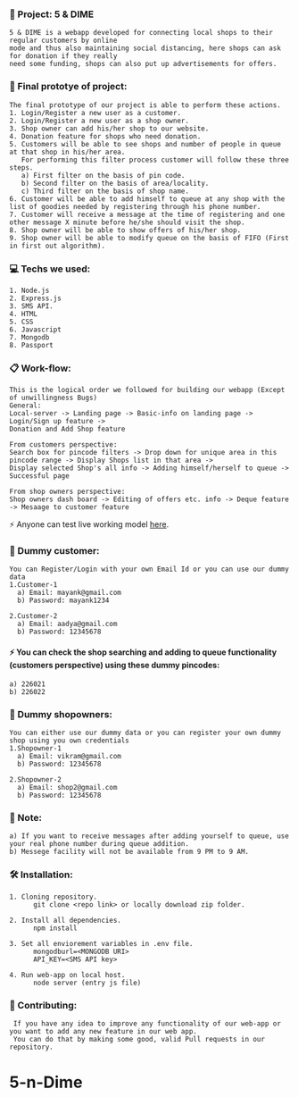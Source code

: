 ### :rocket: Project: 5 & DIME
    5 & DIME is a webapp developed for connecting local shops to their regular customers by online
    mode and thus also maintaining social distancing, here shops can ask for donation if they really 
    need some funding, shops can also put up advertisements for offers.
### :dart: Final prototye of project: 
    The final prototype of our project is able to perform these actions.
    1. Login/Register a new user as a customer.
    2. Login/Register a new user as a shop owner.
    3. Shop owner can add his/her shop to our website.
    4. Donation feature for shops who need donation.
    5. Customers will be able to see shops and number of people in queue at that shop in his/her area.
       For performing this filter process customer will follow these three steps.
       a) First filter on the basis of pin code.
       b) Second filter on the basis of area/locality.
       c) Third filter on the basis of shop name.
    6. Customer will be able to add himself to queue at any shop with the list of goodies needed by registering through his phone number.
    7. Customer will receive a message at the time of registering and one other message X minute before he/she should visit the shop.
    8. Shop owner will be able to show offers of his/her shop.
    9. Shop owner will be able to modify queue on the basis of FIFO (First in first out algorithm).
 

### :computer: Techs we used:
    1. Node.js
    2. Express.js
    3. SMS API.
    4. HTML
    5. CSS
    6. Javascript
    7. Mongodb
    8. Passport

### :clipboard: Work-flow: 
    This is the logical order we followed for building our webapp (Except of unwillingness Bugs) 
    General:
    Local-server -> Landing page -> Basic-info on landing page -> Login/Sign up feature ->
    Donation and Add Shop feature

    From customers perspective:
    Search box for pincode filters -> Drop down for unique area in this pincode range -> Display Shops list in that area ->
    Display selected Shop's all info -> Adding himself/herself to queue -> Successful page

    From shop owners perspective:
    Shop owners dash board -> Editing of offers etc. info -> Deque feature -> Mesaage to customer feature
    
   :zap: Anyone can test live working model <a href="https://five-n-dime.herokuapp.com/" target="_blank">here</a>.

### :boy: Dummy customer:
    You can Register/Login with your own Email Id or you can use our dummy data
    1.Customer-1
      a) Email: mayank@gmail.com
      b) Password: mayank1234 

    2.Customer-2
      a) Email: aadya@gmail.com
      b) Password: 12345678 
#### :zap: You can check the shop searching and adding to queue functionality (customers perspective) using these dummy pincodes:
    a) 226021
    b) 226022

### :older_man: Dummy shopowners:
    You can either use our dummy data or you can register your own dummy shop using you own credentials
    1.Shopowner-1
      a) Email: vikram@gmail.com
      b) Password: 12345678 

    2.Shopowner-2
      a) Email: shop2@gmail.com
      b) Password: 12345678

### :pushpin: Note:
    a) If you want to receive messages after adding yourself to queue, use your real phone number during queue addition.
    b) Messege facility will not be available from 9 PM to 9 AM.

### :hammer_and_wrench: Installation:
    1. Cloning repository.
          git clone <repo link> or locally download zip folder.
          
    2. Install all dependencies.
          npm install
          
    3. Set all enviorement variables in .env file.
          mongodburl=<MONGODB URI>
          API_KEY=<SMS API key>
       
    4. Run web-app on local host.
          node server (entry js file)
       
### :wrench: Contributing:
     If you have any idea to improve any functionality of our web-app or you want to add any new feature in our web app.
     You can do that by making some good, valid Pull requests in our repository.
     
# 5-n-Dime
